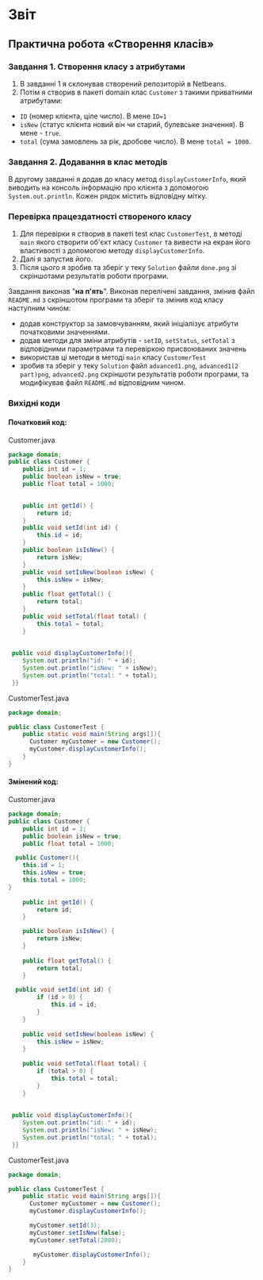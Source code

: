 # Звіт

## Практична робота «Створення класів»

### Завдання 1. Створення класу з атрибутами
 
 1. В завданні 1 я склонував створений репозиторій в Netbeans. 
 2. Потім я створив в пакеті domain клас ````Сustomer```` з такими приватними атрибутами:
   - ````ID```` (номер клієнта, ціле число). В мене ````ID=1````
   - ````isNew```` (статус клієнта новий він чи старий, булевське значення). В мене - ````true````. 
   - ````total```` (сума замовлень за рік, дробове число). В мене ````total = 1000````.

### Завдання 2. Додавання в клас методів

В другому завданні я додав до класу метод ````displayCustomerInfo````, який виводить на консоль інформацію про клієнта з допомогою ````System.out.println````. Кожен рядок містить відповідну мітку. 

### Перевірка працездатності створеного класу
 1. Для перевірки я створив в пакеті test клас ````CustomerTest````, в методі ````main```` якого створити об'єкт класу ````Сustomer```` та вивести на екран його властивості з допомогою методу ````displayCustomerInfo````. 
 2. Далі я запустив його. 
 3. Після цього я зробив та зберіг у теку ````Solution```` файли ````done.png```` зі скріншотами результатів роботи програми. 

Завдання виконав "**на п'ять**". Виконав перелічені завдання, змінив файл ````README.md```` з скріншотом програми та зберіг та змінив код класу наступним чином:
- додав конструктор за замовчуванням, який ініціалізує атрибути початковими значеннями. 
- додав методи для зміни атрибутів - ````setID````, ````setStatus````, ````setTotal```` з відповідними параметрами та перевіркою присвоюваних значень
- використав ці методи в методі ````main```` класу ````CustomerTest````
- зробив та зберіг у теку ````Solution```` файл ````advanced1.png````, ````advanced1(2 part)png````, ````advanced2.png```` скріншоти результатів роботи програми, та модифікував файл ````README.md```` відповідним чином.
 
### Вихідні коди

#### Початковий код:

Customer.java

````java
package domain;
public class Customer {
    public int id = 1;
    public boolean isNew = true;
    public float total = 1000;

  
    public int getId() {
        return id;
    }
    public void setId(int id) {
        this.id = id;
    }
    public boolean isIsNew() {
        return isNew;
    }
    public void setIsNew(boolean isNew) {
        this.isNew = isNew;
    }
    public float getTotal() {
        return total;
    }
    public void setTotal(float total) {
        this.total = total;
    }
    
    
 public void displayCustomerInfo(){
    System.out.println("id: " + id);
    System.out.println("isNew: " + isNew);
    System.out.println("total: " + total);
 }}
````

CustomerTest.java

````java
package domain;

public class CustomerTest {
    public static void main(String args[]){
      Customer myCustomer = new Customer();
      myCustomer.displayCustomerInfo();
    }
}
````

#### Змінений код:

Customer.java

```` java
package domain;
public class Customer {
    public int id = 1;
    public boolean isNew = true;
    public float total = 1000;

  public Customer(){
    this.id = 1;
    this.isNew = true;
    this.total = 1000;
}
  
    public int getId() {
        return id;
    }

    public boolean isIsNew() {
        return isNew;
    }
  
    public float getTotal() {
        return total;
    }

  public void setId(int id) {
        if (id > 0) {
            this.id = id;
        }
    }
  
    public void setIsNew(boolean isNew) {
        this.isNew = isNew;
    }
  
    public void setTotal(float total) {
        if (total > 0) {
            this.total = total;
        }
    }
    
    
 public void displayCustomerInfo(){
    System.out.println("id: " + id);
    System.out.println("isNew: " + isNew);
    System.out.println("total: " + total);
 }}
 ````
CustomerTest.java

````java
package domain;

public class CustomerTest {
    public static void main(String args[]){
      Customer myCustomer = new Customer();
      myCustomer.displayCustomerInfo();

      myCustomer.setId(3);
      myCustomer.setIsNew(false);
      myCustomer.setTotal(2000);

       myCustomer.displayCustomerInfo();
    }
}
````

